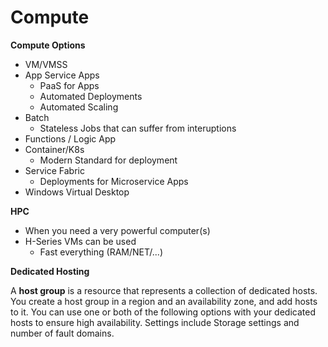 # Compute

**Compute Options**
+ VM/VMSS
+ App Service Apps
    + PaaS for Apps
    + Automated Deployments
    + Automated Scaling 
+ Batch
    + Stateless Jobs that can suffer from interuptions
+ Functions / Logic App
+ Container/K8s
    + Modern Standard for deployment
+ Service Fabric
    + Deployments for Microservice Apps
+ Windows Virtual Desktop


**HPC** 
+ When you need a very powerful computer(s)
+ H-Series VMs can be used
    + Fast everything (RAM/NET/...)

**Dedicated Hosting**

A **host group** is a resource that represents a collection of dedicated hosts. You create a host group in a region and an availability zone, and add hosts to it. You can use one or both of the following options with your dedicated hosts to ensure high availability. Settings include Storage settings and number of fault domains.
